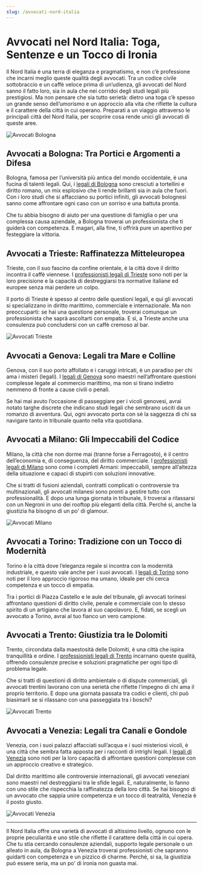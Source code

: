 ```yaml
---
slug: /avvocati-nord-italia
---
```

# Avvocati nel Nord Italia: Toga, Sentenze e un Tocco di Ironia

Il Nord Italia è una terra di eleganza e pragmatismo, e non c’è professione che incarni meglio queste qualità degli avvocati. Tra un codice civile sottobraccio e un caffè veloce prima di un’udienza, gli avvocati del Nord sanno il fatto loro, sia in aula che nei corridoi degli studi legali più prestigiosi. Ma non pensare che sia tutto serietà: dietro una toga c’è spesso un grande senso dell’umorismo e un approccio alla vita che riflette la cultura e il carattere della città in cui operano. Preparati a un viaggio attraverso le principali città del Nord Italia, per scoprire cosa rende unici gli avvocati di queste aree.

![Avvocati Bologna](/guide-img/output/31.jpg)

## Avvocati a Bologna: Tra Portici e Argomenti a Difesa

Bologna, famosa per l’università più antica del mondo occidentale, è una fucina di talenti legali. Qui, i [legali di Bologna](https://www.impresaitalia.info/741/1/avvocati/bologna.aspx) sono cresciuti a tortellini e diritto romano, un mix esplosivo che li rende brillanti sia in aula che fuori. Con i loro studi che si affacciano su portici infiniti, gli avvocati bolognesi sanno come affrontare ogni caso con un sorriso e una battuta pronta.

Che tu abbia bisogno di aiuto per una questione di famiglia o per una complessa causa aziendale, a Bologna troverai un professionista che ti guiderà con competenza. E magari, alla fine, ti offrirà pure un aperitivo per festeggiare la vittoria.

## Avvocati a Trieste: Raffinatezza Mitteleuropea

Trieste, con il suo fascino da confine orientale, è la città dove il diritto incontra il caffè viennese. I [professionisti legali di Trieste](https://www.impresaitalia.info/741/1/avvocati/trieste.aspx) sono noti per la loro precisione e la capacità di destreggiarsi tra normative italiane ed europee senza mai perdere un colpo.

Il porto di Trieste è spesso al centro delle questioni legali, e qui gli avvocati si specializzano in diritto marittimo, commerciale e internazionale. Ma non preoccuparti: se hai una questione personale, troverai comunque un professionista che saprà ascoltarti con empatia. E sì, a Trieste anche una consulenza può concludersi con un caffè cremoso al bar.

![Avvocati Trieste](/guide-img/output/32.jpg)

## Avvocati a Genova: Legali tra Mare e Colline

Genova, con il suo porto affollato e i caruggi intricati, è un paradiso per chi ama i misteri (legali). I [legali di Genova](https://www.impresaitalia.info/741/1/avvocati/genova.aspx) sono maestri nell’affrontare questioni complesse legate al commercio marittimo, ma non si tirano indietro nemmeno di fronte a cause civili o penali.

Se hai mai avuto l’occasione di passeggiare per i vicoli genovesi, avrai notato targhe discrete che indicano studi legali che sembrano usciti da un romanzo di avventura. Qui, ogni avvocato porta con sé la saggezza di chi sa navigare tanto in tribunale quanto nella vita quotidiana.

## Avvocati a Milano: Gli Impeccabili del Codice

Milano, la città che non dorme mai (tranne forse a Ferragosto), è il centro dell’economia e, di conseguenza, del diritto commerciale. I [professionisti legali di Milano](https://www.impresaitalia.info/741/1/avvocati/milano.aspx) sono come i completi Armani: impeccabili, sempre all’altezza della situazione e capaci di stupirti con soluzioni innovative.

Che si tratti di fusioni aziendali, contratti complicati o controversie tra multinazionali, gli avvocati milanesi sono pronti a gestire tutto con professionalità. E dopo una lunga giornata in tribunale, li troverai a rilassarsi con un Negroni in uno dei rooftop più eleganti della città. Perché sì, anche la giustizia ha bisogno di un po' di glamour.

![Avvocati Milano](/guide-img/output/33.jpg)

## Avvocati a Torino: Tradizione con un Tocco di Modernità

Torino è la città dove l’eleganza regale si incontra con la modernità industriale, e questo vale anche per i suoi avvocati. I [legali di Torino](https://www.impresaitalia.info/741/1/avvocati/torino.aspx) sono noti per il loro approccio rigoroso ma umano, ideale per chi cerca competenza e un tocco di empatia.

Tra i portici di Piazza Castello e le aule del tribunale, gli avvocati torinesi affrontano questioni di diritto civile, penale e commerciale con lo stesso spirito di un artigiano che lavora al suo capolavoro. E, fidati, se scegli un avvocato a Torino, avrai al tuo fianco un vero campione.

## Avvocati a Trento: Giustizia tra le Dolomiti

Trento, circondata dalla maestosità delle Dolomiti, è una città che ispira tranquillità e ordine. I [professionisti legali di Trento](https://www.impresaitalia.info/741/1/avvocati/trento.aspx) incarnano queste qualità, offrendo consulenze precise e soluzioni pragmatiche per ogni tipo di problema legale.

Che si tratti di questioni di diritto ambientale o di dispute commerciali, gli avvocati trentini lavorano con una serietà che riflette l’impegno di chi ama il proprio territorio. E dopo una giornata passata tra codici e clienti, chi può biasimarli se si rilassano con una passeggiata tra i boschi?

![Avvocati Trento](/guide-img/output/34.jpg)

## Avvocati a Venezia: Legali tra Canali e Gondole

Venezia, con i suoi palazzi affacciati sull’acqua e i suoi misteriosi vicoli, è una città che sembra fatta apposta per i racconti di intrighi legali. I [legali di Venezia](https://www.impresaitalia.info/741/1/avvocati/venezia.aspx) sono noti per la loro capacità di affrontare questioni complesse con un approccio creativo e strategico.

Dal diritto marittimo alle controversie internazionali, gli avvocati veneziani sono maestri nel destreggiarsi tra le sfide legali. E, naturalmente, lo fanno con uno stile che rispecchia la raffinatezza della loro città. Se hai bisogno di un avvocato che sappia unire competenza e un tocco di teatralità, Venezia è il posto giusto.

![Avvocati Venezia](/guide-img/output/35.jpg)

---

Il Nord Italia offre una varietà di avvocati di altissimo livello, ognuno con le proprie peculiarità e uno stile che riflette il carattere della città in cui opera. Che tu stia cercando consulenze aziendali, supporto legale personale o un alleato in aula, da Bologna a Venezia troverai professionisti che sapranno guidarti con competenza e un pizzico di charme. Perché, si sa, la giustizia può essere seria, ma un po' di ironia non guasta mai.
